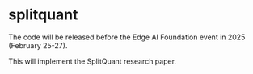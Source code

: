 # splitquant
The code will be released before the Edge AI Foundation event in 2025 (February 25-27).

This will implement the SplitQuant research paper.
